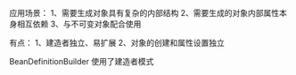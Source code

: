 应用场景：
1、需要生成对象具有复杂的内部结构
2、需要生成的对象内部属性本身相互依赖
3、与不可变对象配合使用

有点：
1、建造者独立、易扩展
2、对象的创建和属性设置独立

BeanDefinitionBuilder 使用了建造者模式
